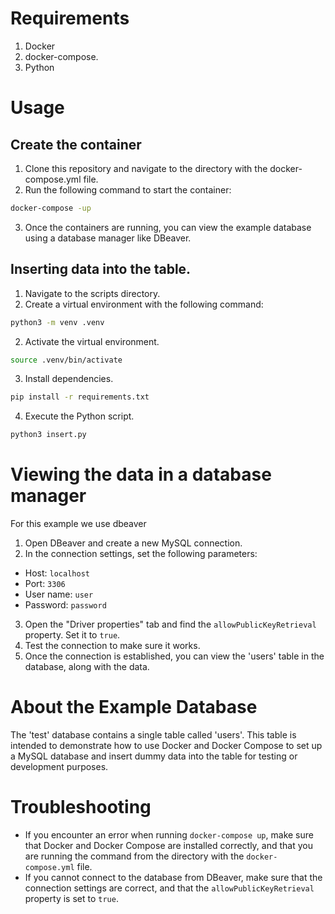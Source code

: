 # Requirements

1. Docker
2. docker-compose.
3. Python

# Usage

## Create the container
1. Clone this repository and navigate to the directory with the docker-compose.yml file.
2. Run the following command to start the container:

 ```bash
 docker-compose -up
```
3. Once the containers are running, you can view the example database using a database manager like DBeaver.


## Inserting data into the table.

1. Navigate to the scripts directory.
1. Create a virtual environment with the following command:
 ```bash
python3 -m venv .venv
```
2. Activate the virtual environment.
 ```bash
source .venv/bin/activate
```
3. Install dependencies.
 ```bash
pip install -r requirements.txt
```
4. Execute the Python script.
 ```bash
python3 insert.py 
```
# Viewing the data in a database manager
For this example we use dbeaver

1. Open DBeaver and create a new MySQL connection.
2. In the connection settings, set the following parameters:

- Host: `localhost`
- Port: `3306`
- User name: `user`
- Password: `password`

3. Open the "Driver properties" tab and find the `allowPublicKeyRetrieval` property. Set it to `true`.
4. Test the connection to make sure it works.
5. Once the connection is established, you can view the 'users' table in the database, along with the data.

# About the Example Database

The 'test' database contains a single table called 'users'. This table is intended to demonstrate how to use Docker and Docker Compose to set up a MySQL database and insert dummy data into the table for testing or development purposes.

# Troubleshooting

- If you encounter an error when running `docker-compose up`, make sure that Docker and Docker Compose are installed correctly, and that you are running the command from the directory with the `docker-compose.yml` file.
- If you cannot connect to the database from DBeaver, make sure that the connection settings are correct, and that the `allowPublicKeyRetrieval` property is set to `true`.

